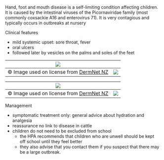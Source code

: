 Hand, foot and mouth disease is a self\-limiting condition affecting children. It is caused by the intestinal viruses of the Picornaviridae family (most commonly coxsackie A16 and enterovirus 71\). It is very contagious and typically occurs in outbreaks at nursery  
  
Clinical features  
* mild systemic upset: sore throat, fever
* oral ulcers
* followed later by vesicles on the palms and soles of the feet

  


| [![](https://d32xxyeh8kfs8k.cloudfront.net/images_Passmedicine/ddd063.jpg)](https://d32xxyeh8kfs8k.cloudfront.net/images_Passmedicine/ddd063b.jpg) | |
| --- | --- |
| © Image used on license from [DermNet NZ](http://www.dermnet.org.nz) | [![](https://d32xxyeh8kfs8k.cloudfront.net/css/images/mag_glass.png)](https://d32xxyeh8kfs8k.cloudfront.net/images_Passmedicine/ddd063b.jpg) |

  


| [![](https://d32xxyeh8kfs8k.cloudfront.net/images_Passmedicine/ddd064.jpg)](https://d32xxyeh8kfs8k.cloudfront.net/images_Passmedicine/ddd064b.jpg) | |
| --- | --- |
| © Image used on license from [DermNet NZ](http://www.dermnet.org.nz) | [![](https://d32xxyeh8kfs8k.cloudfront.net/css/images/mag_glass.png)](https://d32xxyeh8kfs8k.cloudfront.net/images_Passmedicine/ddd064b.jpg) |

  
Management  
* symptomatic treatment only: general advice about hydration and analgesia
* reassurance no link to disease in cattle
* children do not need to be excluded from school
	+ the HPA recommends that children who are unwell should be kept off school until they feel better
	+ they also advise that you contact them if you suspect that there may be a large outbreak.
